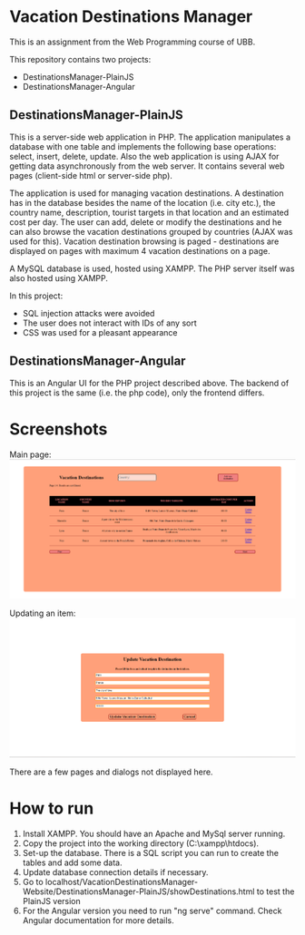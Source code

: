 # Vacation Destinations Manager

This is an assignment from the Web Programming course of UBB.

This repository contains two projects:
* DestinationsManager-PlainJS
* DestinationsManager-Angular

## DestinationsManager-PlainJS

This is a server-side web application in PHP. The application manipulates a database with one table and implements the following base operations: select, insert, delete, update. Also the web application is using AJAX for getting data asynchronously from the web server. It contains several web pages (client-side html or server-side php).

The application is used for managing vacation destinations. A destination has in the database besides the name of the location (i.e. city etc.), the country name, description, tourist targets in that location and an estimated cost per day. The user can add, delete or modify the destinations and he can also browse the vacation destinations grouped by countries (AJAX was used for this). Vacation destination browsing is paged - destinations are displayed on pages with maximum 4 vacation destinations on a page.

A MySQL database is used, hosted using XAMPP. The PHP server itself was also hosted using XAMPP.

In this project:
* SQL injection attacks were avoided
* The user does not interact with IDs of any sort
* CSS was used for a pleasant appearance

## DestinationsManager-Angular

This is an Angular UI for the PHP project described above. The backend of this project is the same (i.e. the php code), only the frontend differs.

# Screenshots

Main page:
![Screenshot of a the main page, 'showDestinations.html'.](./screenshots/showDestinations.PNG)

Updating an item:
![Screenshot of the update page, 'updateDestination.html'.](./screenshots/updateDestination.PNG)

There are a few pages and dialogs not displayed here.

# How to run

1. Install XAMPP. You should have an Apache and MySql server running.
2. Copy the project into the working directory (C:\xampp\htdocs).
3. Set-up the database. There is a SQL script you can run to create the tables and add some data.
4. Update database connection details if necessary.
5. Go to localhost/VacationDestinationsManager-Website/DestinationsManager-PlainJS/showDestinations.html to test the PlainJS version
6. For the Angular version you need to run "ng serve" command. Check Angular documentation for more details.
